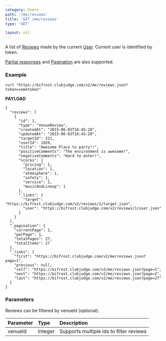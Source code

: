 ```yaml
---
category: Users
path: '/me/reviews'
title: 'GET /me/reviews'
type: 'GET'

layout: nil
---
```


A list of [Reviews](#/review-model) made by the current [User](#/user-model). Current user is identified by token.

[Partial responses](#/partial-responses) and [Pagination](#/pagination) are also supported.

### Example

```
curl "https://bifrost.clubjudge.com/v2/me/reviews.json?token=sometoken"
```

**PAYLOAD**

```
{
  "reviews": [
    {
      "id": 1,
      "type": "VenueReview",
      "createdAt": "2015-06-03T16:45:20",
      "updatedAt": "2015-06-03T16:45:20",
      "targetId": 221,
      "userId": 1829,
      "title": "Awesome Place to party!!",
      "positiveComments": "The environment is awesome!",
      "negativeComments": "Hard to enter!",
      "scores": {
        "pricing": 1,
        "location": 1,
        "atmosphere": 1,
        "safety": 1,
        "service": 1,
        "musicAndLineup": 1
      },
      "_links": {
        "target": "https://bifrost.clubjudge.com/v2/reviews/1/target.json",
        "user": "https://bifrost.clubjudge.com/v2/reviews/1/user.json"
      }
    }
  ],
  "_pagination": {
    "currentPage": 1,
    "perPage": 1,
    "totalPages": 27,
    "totalItems": 27
  },
  "_links": {
    "first": "https://bifrost.clubjudge.com/v2/me/reviews.json?page=1",
    "previous": null,
    "self": "https://bifrost.clubjudge.com/v2/me/reviews.json?page=1",
    "next": "https://bifrost.clubjudge.com/v2/me/reviews.json?page=2",
    "last": "https://bifrost.clubjudge.com/v2/me/reviews.json?page=27"
  }
}
```

### Parameters

Reviews can be filtered by venueId (optional).

| Parameter  |   Type  |                 Description                  |
| :--------- | :------ | :------------------------------------------- |
| venueId    | Integer | Supports multiple ids to filter reviews      |
